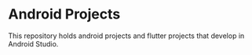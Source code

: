 # Android Projects
 This repository holds android projects and flutter projects that develop in Android Studio.


